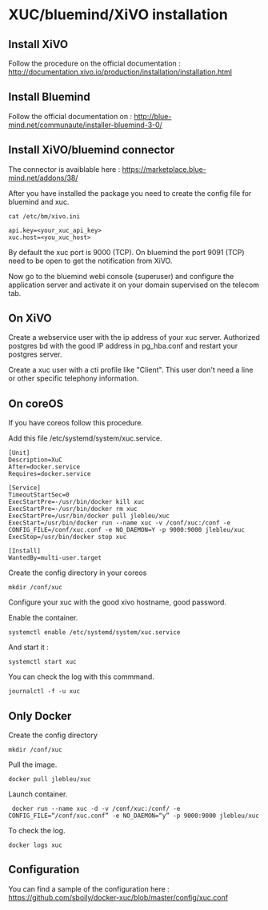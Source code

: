 XUC/bluemind/XiVO installation
==============================

Install XiVO
------------

Follow the procedure on the official documentation : http://documentation.xivo.io/production/installation/installation.html

Install Bluemind
----------------

Follow the official documentation on : http://blue-mind.net/communaute/installer-bluemind-3-0/

Install XiVO/bluemind connector
-------------------------------

The connector is avaiblable here : https://marketplace.blue-mind.net/addons/38/

After you have installed the package you need to create the config file for bluemind and xuc.

    cat /etc/bm/xivo.ini

    api.key=<your_xuc_api_key>
    xuc.host=<you_xuc_host>

By default the xuc port is 9000 (TCP). On bluemind the port 9091 (TCP) need to be open to get the notification from XiVO.

Now go to the bluemind webi console (superuser) and configure the application server and activate it on your domain supervised on the telecom tab.

On XiVO
-------

Create a webservice user with the ip address of your xuc server.
Authorized postgres bd with the good IP address in pg_hba.conf and restart your postgres server.

Create a xuc user with a cti profile like "Client". This user don't need a line or other specific telephony information.

On coreOS
---------

If you have coreos follow this procedure.

Add this file /etc/systemd/system/xuc.service.

    [Unit]
    Description=XuC
    After=docker.service
    Requires=docker.service
    
    [Service]
    TimeoutStartSec=0
    ExecStartPre=-/usr/bin/docker kill xuc
    ExecStartPre=-/usr/bin/docker rm xuc
    ExecStartPre=/usr/bin/docker pull jlebleu/xuc
    ExecStart=/usr/bin/docker run --name xuc -v /conf/xuc:/conf -e CONFIG_FILE=/conf/xuc.conf -e NO_DAEMON=Y -p 9000:9000 jlebleu/xuc
    ExecStop=/usr/bin/docker stop xuc
    
    [Install]
    WantedBy=multi-user.target

Create the config directory in your coreos

    mkdir /conf/xuc

Configure your xuc with the good xivo hostname, good password.

Enable the container.

    systemctl enable /etc/systemd/system/xuc.service

And start it :

    systemctl start xuc

You can check the log with this commmand.

    journalctl -f -u xuc

Only Docker
-----------

Create the config directory

    mkdir /conf/xuc

Pull the image.

    docker pull jlebleu/xuc

Launch container.

     docker run --name xuc -d -v /conf/xuc:/conf/ -e CONFIG_FILE=“/conf/xuc.conf” -e NO_DAEMON=“y” -p 9000:9000 jlebleu/xuc

To check the log.

    docker logs xuc

Configuration
-------------

You can find a sample of the configuration here : https://github.com/sboily/docker-xuc/blob/master/config/xuc.conf
